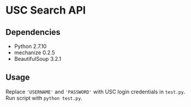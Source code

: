 # USC Search API

## Dependencies
* Python 2.7.10
* mechanize 0.2.5
* BeautifulSoup 3.2.1

## Usage
Replace `'USERNAME'` and `'PASSWORD'` with USC login credentials in `test.py`. Run script with `python test.py`.
